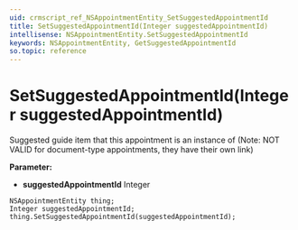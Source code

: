 ```yaml
---
uid: crmscript_ref_NSAppointmentEntity_SetSuggestedAppointmentId
title: SetSuggestedAppointmentId(Integer suggestedAppointmentId)
intellisense: NSAppointmentEntity.SetSuggestedAppointmentId
keywords: NSAppointmentEntity, GetSuggestedAppointmentId
so.topic: reference
---
```


# SetSuggestedAppointmentId(Integer suggestedAppointmentId)

Suggested guide item that this appointment is an instance of (Note: NOT VALID for document-type appointments, they have their own link)

**Parameter:** 
 - **suggestedAppointmentId** Integer

```crmscript
NSAppointmentEntity thing;
Integer suggestedAppointmentId;
thing.SetSuggestedAppointmentId(suggestedAppointmentId);
```

